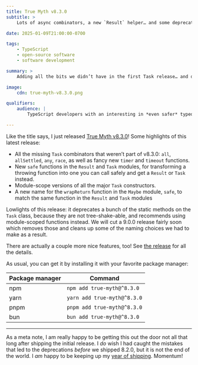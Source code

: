 ```yaml
---
title: True Myth v8.3.0
subtitle: >
    Lots of async combinators, a new `Result` helper… and some deprecations.

date: 2025-01-09T21:00:00-0700

tags:
    - TypeScript
    - open-source software
    - software development

summary: >
    Adding all the bits we didn’t have in the first Task release… and deprecating some mistakes, too.

image:
    cdn: true-myth-v8.3.0.png

qualifiers:
    audience: |
        TypeScript developers with an interesting in *even safer* typed programming with a functional flair.

---
```


Like the title says, I just released [True Myth v8.3.0][8.3.0]! Some highlights of this latest release:

- All the missing `Task` combinators that weren’t part of v8.3.0: `all`, `allSettled`, `any`, `race`, as well as fancy new `timer` and `timeout` functions.
- New `safe` functions in the `Result` and `Task` modules, for transforming a throwing function into one you can call safely and get a `Result` or `Task` instead.
- Module-scope versions of all the major `Task` constructors.
- A new name for the `wrapReturn` function in the `Maybe` module, `safe`, to match the same function in the `Result` and `Task` modules

Lowlights of this release: it deprecates a bunch of the static methods on the `Task` class, because they are not tree-shake-able, and recommends using module-scoped functions instead. We will cut a 9.0.0 release fairly soon which removes those and cleans up some of the naming choices we had to make as a result.

There are actually a couple more nice features, too! See [the release][8.3.0] for all the details.

As usual, you can get it by installing it with your favorite package manager:

| Package manager | Command                     |
| --------------- | --------------------------- |
| npm             | `npm add true-myth@^8.3.0`  |
| yarn            | `yarn add true-myth@^8.3.0` |
| pnpm            | `pnpm add true-myth@^8.3.0` |
| bun             | `bun add true-myth@^8.3.0`  |

---

As a meta note, I am really happy to be getting this out the door not all that long after shipping the initial release. I *do* wish I had caught the mistakes that led to the deprecations *before* we shipped 8.2.0, but it is not the end of the world. I *am* happy to be keeping up my [year of shipping][shipping]. Momentum!

[8.3.0]: https://github.com/true-myth/true-myth/releases/tag/v8.3.0
[8.2.0]: https://github.com/true-myth/true-myth/releases/tag/v8.2.0
[shipping]: https://v5.chriskrycho.com/notes/year-of-shipping/